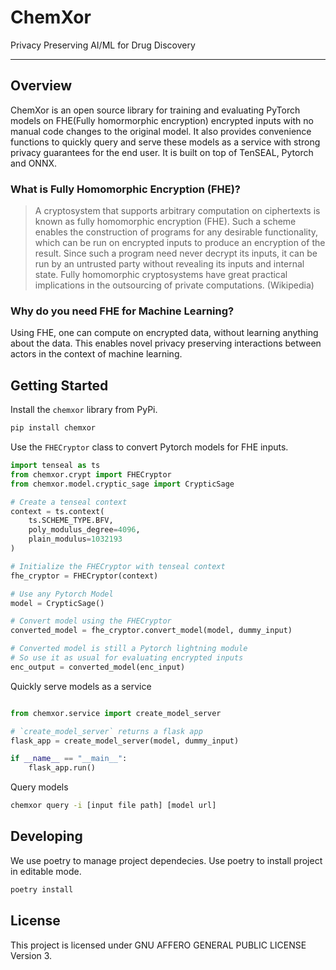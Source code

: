 # ChemXor

Privacy Preserving AI/ML for Drug Discovery

---

## Overview

ChemXor is an open source library for training and evaluating PyTorch models on FHE(Fully homormorphic encryption) encrypted inputs with no manual code changes to the original model. It also provides convenience functions to quickly query and serve these models as a service with strong privacy guarantees for the end user. It is built on top of TenSEAL, Pytorch and ONNX.

### What is Fully Homomorphic Encryption (FHE)?

> A cryptosystem that supports arbitrary computation on ciphertexts is known as fully homomorphic encryption (FHE). Such a scheme enables the construction of programs for any desirable functionality, which can be run on encrypted inputs to produce an encryption of the result. Since such a program need never decrypt its inputs, it can be run by an untrusted party without revealing its inputs and internal state. Fully homomorphic cryptosystems have great practical implications in the outsourcing of private computations. (Wikipedia)

### Why do you need FHE for Machine Learning?

Using FHE, one can compute on encrypted data, without learning anything about the data. This enables novel privacy preserving interactions between actors in the context of machine learning.

## Getting Started

Install the `chemxor` library from PyPi.

```bash
pip install chemxor
```

Use the `FHECryptor` class to convert Pytorch models for FHE inputs.

```python
import tenseal as ts
from chemxor.crypt import FHECryptor
from chemxor.model.cryptic_sage import CrypticSage

# Create a tenseal context
context = ts.context(
    ts.SCHEME_TYPE.BFV,
    poly_modulus_degree=4096,
    plain_modulus=1032193
)

# Initialize the FHECryptor with tenseal context
fhe_cryptor = FHECryptor(context)

# Use any Pytorch Model
model = CrypticSage()

# Convert model using the FHECryptor
converted_model = fhe_cryptor.convert_model(model, dummy_input)

# Converted model is still a Pytorch lightning module
# So use it as usual for evaluating encrypted inputs
enc_output = converted_model(enc_input)
```

Quickly serve models as a service

```python

from chemxor.service import create_model_server

# `create_model_server` returns a flask app
flask_app = create_model_server(model, dummy_input)

if __name__ == "__main__":
    flask_app.run()
```

Query models

```bash
chemxor query -i [input file path] [model url]
```

## Developing

We use poetry to manage project dependecies. Use poetry to install project in editable mode.

```bash
poetry install
```

## License

This project is licensed under GNU AFFERO GENERAL PUBLIC LICENSE Version 3.

